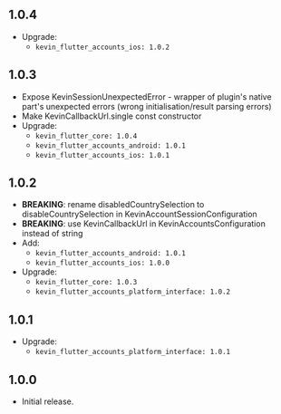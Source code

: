 ## 1.0.4

* Upgrade:
  - `kevin_flutter_accounts_ios: 1.0.2`

## 1.0.3

* Expose KevinSessionUnexpectedError - wrapper of plugin's native part's unexpected errors (wrong
  initialisation/result parsing errors)
* Make KevinCallbackUrl.single const constructor
* Upgrade:
    - `kevin_flutter_core: 1.0.4`
    - `kevin_flutter_accounts_android: 1.0.1`
    - `kevin_flutter_accounts_ios: 1.0.1`

## 1.0.2

* **BREAKING**: rename disabledCountrySelection to disableCountrySelection in
  KevinAccountSessionConfiguration
* **BREAKING**: use KevinCallbackUrl in KevinAccountsConfiguration instead of string
* Add:
    - `kevin_flutter_accounts_android: 1.0.1`
    - `kevin_flutter_accounts_ios: 1.0.0`
* Upgrade:
    - `kevin_flutter_core: 1.0.3`
    - `kevin_flutter_accounts_platform_interface: 1.0.2`

## 1.0.1

* Upgrade:
    - `kevin_flutter_accounts_platform_interface: 1.0.1`

## 1.0.0

* Initial release.